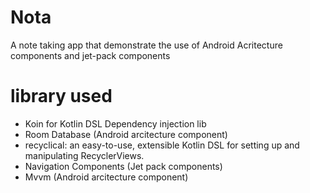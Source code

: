 # Nota
A note taking app that demonstrate the use of Android Acritecture components and jet-pack components
# library used
* Koin for Kotlin DSL Dependency injection lib
* Room Database (Android arcitecture component)
* recyclical: an easy-to-use, extensible Kotlin DSL for setting up and manipulating RecyclerViews.
* Navigation Components (Jet pack components)
* Mvvm (Android arcitecture component)


